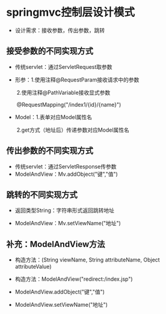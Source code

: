 # springmvc控制层设计模式

* 设计需求：接收参数，传出参数，跳转



## 接受参数的不同实现方式

* 传统servlet：通过ServletRequest取参数

* 形参：1.使用注释@RequestParam接收请求中的参数

  ​		2.使用注释@PathVariable接收显式参数

  ​		@RequestMapping("/index1/{id}/{name}")

* Model：1.表单对应Model属性名

  ​		2.get方式（地址后）传递参数对应Model属性名



## 传出参数的不同实现方式

* 传统servlet：通过ServletResponse传参数
* ModelAndView：Mv.addObject("键","值")



## 跳转的不同实现方式

* 返回类型String：字符串形式返回跳转地址

* ModelAndView：Mv.setViewName("地址")

## 补充：ModelAndView方法

* 构造方法：(String viewName, String attributeName, Object attributeValue)
* 构造方法：ModelAndView("redirect:/index.jsp")

* ModelAndView.addObject("键","值")
* ModelAndView.setViewName("地址")

